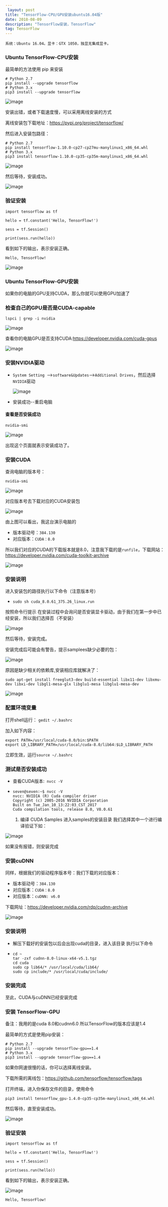 ```yaml
---
 layout: post
title: "TensorFlow-CPU/GPU安装ubuntu16.04版"
date: 2018-08-09
description: "TensorFlow安装，TensorFlow"
tag: TensorFlow
---
```


`系统：Ubuntu 16.04。显卡：GTX 1050，独显无集成显卡。 `

### Ubuntu TensorFlow-CPU安装



最简单的方法使用 pip 来安装 

```
# Python 2.7
pip install --upgrade tensorflow
# Python 3.x
pip3 install --upgrade tensorflow
```

![image](/images/dl/26.png)

安装出错，或者下载速度慢，可以采用离线安装的方式

离线安装包下载地址：https://pypi.org/project/tensorflow/

然后进入安装包路径：

```
# Python 2.7
pip install tensorflow-1.10.0-cp27-cp27mu-manylinux1_x86_64.whl 
# Python 3.x
pip3 install tensorflow-1.10.0-cp35-cp35m-manylinux1_x86_64.whl 

```

![image](/images/dl/27.png)

然后等待，安装成功。

![image](/images/dl/28.png)



### 验证安装

```
import tensorflow as tf

hello = tf.constant('Hello, TensorFlow!')

sess = tf.Session()

print(sess.run(hello))

```

看到如下的输出，表示安装正确。 

```
Hello, TensorFlow!
```

![image](/images/dl/29.png)



### Ubuntu TensorFlow-GPU安装

如果你的电脑的GPU支持CUDA，那么你就可以使用GPU加速了 

### 检查自己的GPU是否是CUDA-capable 

```
lspci | grep -i nvidia
```

![image](/images/dl/24.png)

查看你的电脑GPU是否支持CUDA:https://developer.nvidia.com/cuda-gpus 

![image](/images/dl/15.png)



### 安装NVIDIA驱动

- `System Setting `-->`software&Updates`-->`Additional Drives`，然后选择`NVIDIA`驱动

  ![image](/images/dl/41.png)

  

- 安装成功--重启电脑

#### 查看是否安装成功

```
nvidia-smi
```

![image](/images/dl/30.png)

出现这个页面就表示安装成功了。



### 安装CUDA

查询电脑的版本号：

```
nvidia-smi
```

![image](/images/dl/31.png)



对应版本号去下载对应的CUDA安装包 

![image](/images/dl/17.png)

由上图可以看出，我这台演示电脑的

- 版本驱动号：`384.130`
- 对应版本：`CUDA：8.0`

所以我们对应的CUDA的下载版本就是8.0，注意我下载的是`runfile`，下载网站：https://developer.nvidia.com/cuda-toolkit-archive 

![image](/images/dl/32.png)

### 安装说明

进入安装包的路径执行以下命令（注意版本号）

- ```
  sudo sh cuda_8.0.61_375.26_linux.run
  ```

按照命令行提示 在安装过程中会询问是否安装显卡驱动，由于我们在第一步中已经安装，所以我们选择否（不安装） 

![image](/images/dl/38.png)

然后等待，安装完成。

安装完成后可能会有警告，提示samplees缺少必要的包： 

![image](/images/dl/43.png)



原因是缺少相关的依赖库,安装相应库就解决了： 

```
sudo apt-get install freeglut3-dev build-essential libx11-dev libxmu-dev libxi-dev libgl1-mesa-glx libglu1-mesa libglu1-mesa-dev 
```

![image](/images/dl/39.png)



### 配置环境变量

打开shell运行： `gedit ~/.bashrc `

加入如下内容： 

```
export PATH=/usr/local/cuda-8.0/bin:$PATH
export LD_LIBRARY_PATH=/usr/local/cuda-8.0/lib64:$LD_LIBRARY_PATH
```

立即生效，运行`source ~/.bashrc` 

### 测试是否安装成功

- 查看CUDA版本:` nvcc -V`

- ```
  seven@seven:~$ nvcc -V
  nvcc: NVIDIA (R) Cuda compiler driver
  Copyright (c) 2005-2016 NVIDIA Corporation
  Built on Tue_Jan_10_13:22:03_CST_2017
  Cuda compilation tools, release 8.0, V8.0.61
  ```

  1. 编译 CUDA Samples
     进入samples的安装目录
     我们选择其中一个进行编译验证下如：

![image](/images/dl/40.png)

如果没有报错，则安装完成 



### 安装cuDNN

同样，根据我们的驱动程序版本号：我们下载的对应版本： 

- 版本驱动号：`384.130`
- 对应版本：`CUDA：8.0`
- 对应版本：`cuDNN: v6.0`

下载网址：https://developer.nvidia.com/rdp/cudnn-archive 

![image](/images/dl/34.png)



### 安装说明

- 解压下载好的安装包以后会出现cuda的目录，进入该目录 执行以下命令

- ```
  cd ~
  tar -zxf cudnn-8.0-linux-x64-v5.1.tgz
  cd cuda
  sudo cp lib64/* /usr/local/cuda/lib64/
  sudo cp include/* /usr/local/cuda/include/
  ```




### 安装完成

至此，CUDA与cuDNN已经安装完成



### 安装 TensorFlow-GPU

备注：我用的是cuda 8.0和cudnn6.0 所以TensorFlow的版本应该是1.4

最简单的方式是使用pip安装：

```
# Python 2.7
pip install --upgrade tensorflow-gpu==1.4
# Python 3.x
pip3 install --upgrade tensorflow-gpu==1.4
```

如果你网速很慢的话，你可以选择离线安装。

下载所需的离线包：https://github.com/tensorflow/tensorflow/tags

打开终端，进入你保存文件的目录，使用命令

```
pip3 install tensorflow_gpu-1.4.0-cp35-cp35m-manylinux1_x86_64.whl 
```

然后等待，直至安装成功。 

![image](/images/dl/37.png)

### 验证安装

```
import tensorflow as tf

hello = tf.constant('Hello, TensorFlow!')

sess = tf.Session()

print(sess.run(hello))

```

看到如下的输出，表示安装正确。 

![image](/images/dl/42.png)

```
Hello, TensorFlow!
```






